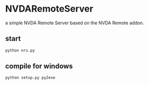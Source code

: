 # NVDARemoteServer

a simple NVDA Remote Server
based on the NVDA Remote addon.

## start

```python
python nrs.py
```

## compile for windows

```python
python setup.py py2exe
```
